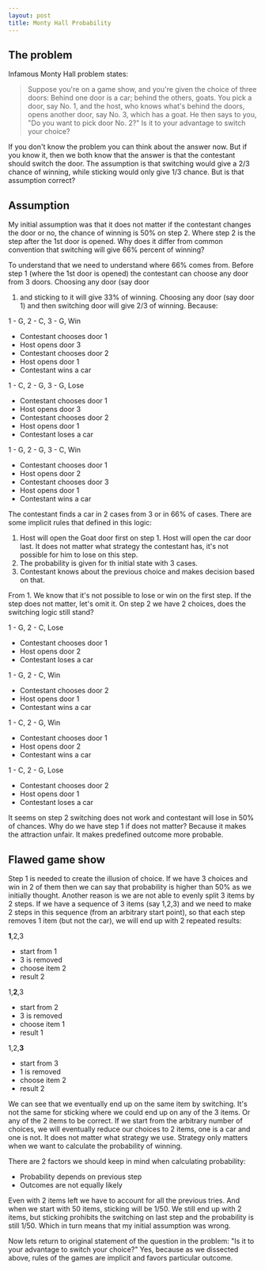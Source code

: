 ```yaml
---
layout: post
title: Monty Hall Probability
---
```


## The problem 

Infamous Monty Hall problem states:

>Suppose you're on a game show, and you're given the choice of three doors:
Behind one door is a car; behind the others, goats. You pick a door, say No. 1,
and the host, who knows what's behind the doors, opens another door, say No. 3,
which has a goat. He then says to you, "Do you want to pick door No. 2?" Is it
to your advantage to switch your choice?

If you don't know the problem you can think about the answer now. But if you
know it, then we both know that the answer is that the contestant should switch the door. The
assumption is that switching would give a 2/3 chance of winning, while sticking would only
give 1/3 chance. But is that assumption correct?

## Assumption

My initial assumption was that it does not matter if the contestant changes the door or no,
the chance of winning is 50% on step 2. Where step 2 is the step after the 1st door is opened.
Why does it differ from common convention that switching will give 66% percent of winning?

To understand that we need to understand where 66% comes from. Before step 1 (where the 1st
door is opened) the contestant can choose any door from 3 doors. Choosing any door (say door
1) and sticking to it will give 33% of winning. Choosing any door (say door 1) and then
switching door will give 2/3 of winning. Because:

1 - G, 2 - C, 3 - G, Win

 - Contestant chooses door 1
 - Host opens door 3
 - Contestant chooses door 2
 - Host opens door 1
 - Contestant wins a car

1 - C, 2 - G, 3 - G, Lose

 - Contestant chooses door 1
 - Host opens door 3
 - Contestant chooses door 2
 - Host opens door 1
 - Contestant loses a car

1 - G, 2 - G, 3 - C, Win

 - Contestant chooses door 1
 - Host opens door 2
 - Contestant chooses door 3
 - Host opens door 1
 - Contestant wins a car

The contestant finds a car in 2 cases from 3 or in 66% of cases. There are some implicit rules
that defined in this logic:

 1. Host will open the Goat door first on step 1. Host will open the car door last. It does not
    matter what strategy the contestant has, it's not possible for him to lose on this
    step.
 2. The probability is given for th initial state with 3 cases.
 3. Contestant knows about the previous choice and makes decision based on that.

 From 1. We know that it's not possible to lose or win on the first step. If the step does
 not matter, let's omit it. On step 2 we have 2 choices, does the switching logic still
 stand?

1 - G, 2 - C, Lose

 - Contestant chooses door 1
 - Host opens door 2
 - Contestant loses a car

1 - G, 2 - C, Win

 - Contestant chooses door 2
 - Host opens door 1
 - Contestant wins a car

1 - C, 2 - G, Win

 - Contestant chooses door 1
 - Host opens door 2
 - Contestant wins a car

1 - C, 2 - G, Lose

 - Contestant chooses door 2
 - Host opens door 1
 - Contestant loses a car

It seems on step 2 switching does not work and contestant will lose in 50% of chances.
Why do we have step 1 if does not matter? Because it makes the attraction unfair. It makes
predefined outcome more probable.

## Flawed game show

Step 1 is needed to create the illusion of choice. If we have 3 choices and win in 2 of them
then we can say that probability is higher than 50% as we initially thought. Another
reason is we are not able to evenly split 3 items by 2 steps. If we have a sequence of 3 items (say
1,2,3) and we need to make 2 steps in this sequence (from an arbitrary start point), so
that each step removes 1 item (but not the car), we will end up with 2 repeated results:

**1**,2,3

 - start from 1
 - 3 is removed
 - choose item 2
 - result 2

1,**2**,3

 - start from 2
 - 3 is removed
 - choose item 1
 - result 1

1,2,**3**

 - start from 3
 - 1 is removed
 - choose item 2
 - result 2

We can see that we eventually end up on the same item by switching. It's not the same for
sticking where we could end up on any of the 3 items.  Or any of the 2 items to be
correct. If we start from the arbitrary number of choices, we will eventually reduce our
choices to 2 items, one is a car and one is not. It does not matter what strategy we use.
Strategy only matters when we want to calculate the probability of winning.

There are 2 factors we should keep in mind when calculating probability:

 - Probability depends on previous step
 - Outcomes are not equally likely

Even with 2 items left we have to account for all the previous tries. And when
we start with 50 items, sticking will be 1/50. We still end up with 2 items, but
sticking prohibits the switching on last step and the probability is still 1/50.
Which in turn means that my initial assumption was wrong.

Now lets return to original statement of the question in the problem: "Is it
to your advantage to switch your choice?" Yes, because as we dissected above,
rules of the games are implicit and favors particular outcome.

